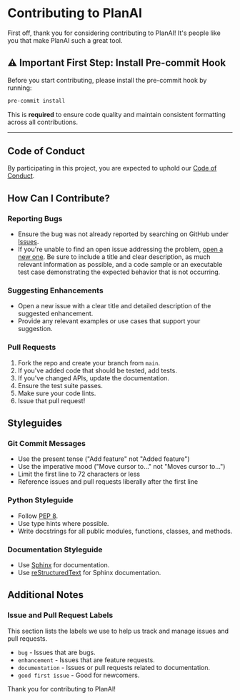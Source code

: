 # Contributing to PlanAI

First off, thank you for considering contributing to PlanAI! It's people like you that make PlanAI such a great tool.

## ⚠️ Important First Step: Install Pre-commit Hook

Before you start contributing, please install the pre-commit hook by running:
```sh
pre-commit install
```
This is **required** to ensure code quality and maintain consistent formatting across all contributions.

---

## Code of Conduct

By participating in this project, you are expected to uphold our [Code of Conduct](CODE_OF_CONDUCT.md).

## How Can I Contribute?

### Reporting Bugs

- Ensure the bug was not already reported by searching on GitHub under [Issues](https://github.com/provos/planai/issues).
- If you're unable to find an open issue addressing the problem, [open a new one](https://github.com/provos/planai/issues/new). Be sure to include a title and clear description, as much relevant information as possible, and a code sample or an executable test case demonstrating the expected behavior that is not occurring.

### Suggesting Enhancements

- Open a new issue with a clear title and detailed description of the suggested enhancement.
- Provide any relevant examples or use cases that support your suggestion.

### Pull Requests

1. Fork the repo and create your branch from `main`.
2. If you've added code that should be tested, add tests.
3. If you've changed APIs, update the documentation.
4. Ensure the test suite passes.
5. Make sure your code lints.
6. Issue that pull request!

## Styleguides

### Git Commit Messages

- Use the present tense ("Add feature" not "Added feature")
- Use the imperative mood ("Move cursor to..." not "Moves cursor to...")
- Limit the first line to 72 characters or less
- Reference issues and pull requests liberally after the first line

### Python Styleguide

- Follow [PEP 8](https://www.python.org/dev/peps/pep-0008/).
- Use type hints where possible.
- Write docstrings for all public modules, functions, classes, and methods.

### Documentation Styleguide

- Use [Sphinx](https://www.sphinx-doc.org/) for documentation.
- Use [reStructuredText](http://docutils.sourceforge.net/rst.html) for Sphinx documentation.

## Additional Notes

### Issue and Pull Request Labels

This section lists the labels we use to help us track and manage issues and pull requests.

* `bug` - Issues that are bugs.
* `enhancement` - Issues that are feature requests.
* `documentation` - Issues or pull requests related to documentation.
* `good first issue` - Good for newcomers.

Thank you for contributing to PlanAI!
